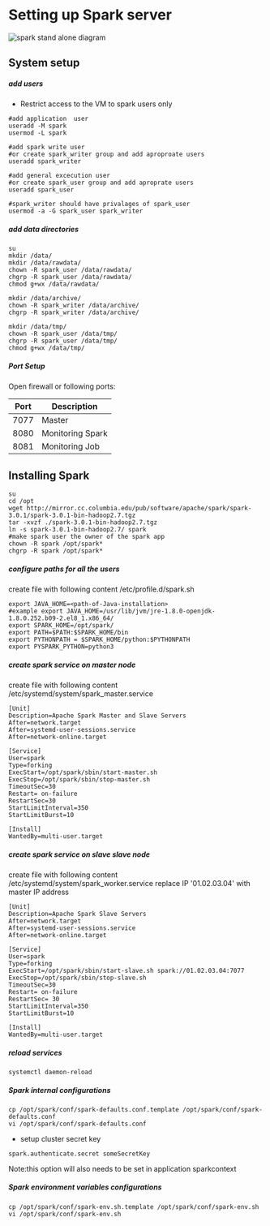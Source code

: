 <H1>Setting up Spark server</H1>

![spark stand alone diagram](https://github.com/ampx/SparkStandalone/blob/main/spark301/install/stand_alone_spark.png)

<H2>System setup</H2>

<H5>add users</H5>

* Restrict access to the VM to spark users only

```
#add application  user
useradd -M spark
usermod -L spark

#add spark write user
#or create spark_writer group and add aproproate users
useradd spark_writer

#add general excecution user
#or create spark_user group and add aproprate users
useradd spark_user

#spark_writer should have privalages of spark_user
usermod -a -G spark_user spark_writer
```

<H5>add data directories</H5>

```
su
mkdir /data/
mkdir /data/rawdata/
chown -R spark_user /data/rawdata/
chgrp -R spark_user /data/rawdata/
chmod g+wx /data/rawdata/

mkdir /data/archive/
chown -R spark_writer /data/archive/
chgrp -R spark_writer /data/archive/

mkdir /data/tmp/
chown -R spark_user /data/tmp/
chgrp -R spark_user /data/tmp/
chmod g+wx /data/tmp/
```

<H5>Port Setup</H5>
Open firewall or following ports:

Port|Description
---|---
7077|Master
8080|Monitoring Spark
8081|Monitoring Job


<H2>Installing Spark</H2>

```
su 
cd /opt
wget http://mirror.cc.columbia.edu/pub/software/apache/spark/spark-3.0.1/spark-3.0.1-bin-hadoop2.7.tgz
tar -xvzf ./spark-3.0.1-bin-hadoop2.7.tgz
ln -s spark-3.0.1-bin-hadoop2.7/ spark
#make spark user the owner of the spark app
chown -R spark /opt/spark*
chgrp -R spark /opt/spark*
```

<H5>configure paths for all the users</H5>
create file with following content /etc/profile.d/spark.sh

```
export JAVA_HOME=<path-of-Java-installation>
#example export JAVA_HOME=/usr/lib/jvm/jre-1.8.0-openjdk-1.8.0.252.b09-2.el8_1.x86_64/
export SPARK_HOME=/opt/spark/
export PATH=$PATH:$SPARK_HOME/bin
export PYTHONPATH = $SPARK_HOME/python:$PYTHONPATH
export PYSPARK_PYTHON=python3
```

<H5>create spark service on master node</H5>
create file with following content /etc/systemd/system/spark_master.service

```
[Unit]
Description=Apache Spark Master and Slave Servers
After=network.target
After=systemd-user-sessions.service
After=network-online.target
 
[Service]
User=spark
Type=forking
ExecStart=/opt/spark/sbin/start-master.sh
ExecStop=/opt/spark/sbin/stop-master.sh
TimeoutSec=30
Restart= on-failure
RestartSec=30
StartLimitInterval=350
StartLimitBurst=10
 
[Install]
WantedBy=multi-user.target
```

<H5>create spark service on slave slave node</H5>
create file with following content /etc/systemd/system/spark_worker.service
replace IP '01.02.03.04' with master IP address

```
[Unit]
Description=Apache Spark Slave Servers
After=network.target
After=systemd-user-sessions.service
After=network-online.target
 
[Service]
User=spark
Type=forking
ExecStart=/opt/spark/sbin/start-slave.sh spark://01.02.03.04:7077
ExecStop=/opt/spark/sbin/stop-slave.sh
TimeoutSec=30
Restart= on-failure
RestartSec= 30
StartLimitInterval=350
StartLimitBurst=10
 
[Install]
WantedBy=multi-user.target
```

<H5>reload services</H5>

```
systemctl daemon-reload
```

<H5>Spark internal configurations</H5>

```
cp /opt/spark/conf/spark-defaults.conf.template /opt/spark/conf/spark-defaults.conf
vi /opt/spark/conf/spark-defaults.conf
```

* setup cluster secret key

```
spark.authenticate.secret someSecretKey
```
Note:this option will also needs to be set in application sparkcontext 

<H5>Spark environment variables configurations</H5>

```
cp /opt/spark/conf/spark-env.sh.template /opt/spark/conf/spark-env.sh
vi /opt/spark/conf/spark-env.sh
```
